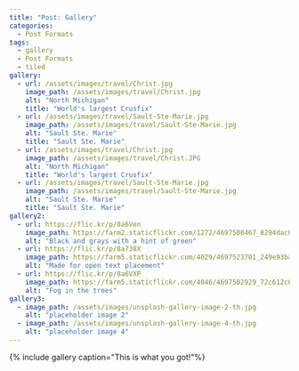 ```yaml
---
title: "Post: Gallery"
categories:
  - Post Formats
tags:
  - gallery
  - Post Formats
  - tiled
gallery:
  - url: /assets/images/travel/Christ.jpg
    image_path: /assets/images/travel/Christ.jpg
    alt: "North Michigan"
    title: "World's largest Crusfix"
  - url: /assets/images/travel/Sault-Ste-Marie.jpg
    image_path: /assets/images/travel/Sault-Ste-Marie.jpg
    alt: "Sault Ste. Marie"
    title: "Sault Ste. Marie"
  - url: /assets/images/travel/Christ.jpg
    image_path: /assets/images/travel/Christ.JPG
    alt: "North Michigan"
    title: "World's largest Crusfix"
  - url: /assets/images/travel/Sault-Ste-Marie.jpg
    image_path: /assets/images/travel/Sault-Ste-Marie.jpg
    alt: "Sault Ste. Marie"
    title: "Sault Ste. Marie"
gallery2:
  - url: https://flic.kr/p/8a6Ven
    image_path: https://farm2.staticflickr.com/1272/4697500467_8294dac099_q.jpg
    alt: "Black and grays with a hint of green"
  - url: https://flic.kr/p/8a738X
    image_path: https://farm5.staticflickr.com/4029/4697523701_249e93ba23_q.jpg
    alt: "Made for open text placement"
  - url: https://flic.kr/p/8a6VXP
    image_path: https://farm5.staticflickr.com/4046/4697502929_72c612c636_q.jpg
    alt: "Fog in the trees"
gallery3:
  - image_path: /assets/images/unsplash-gallery-image-2-th.jpg
    alt: "placeholder image 2"
  - image_path: /assets/images/unsplash-gallery-image-4-th.jpg
    alt: "placeholder image 4"
---
```



{% include gallery caption="This is what you got!"%}

